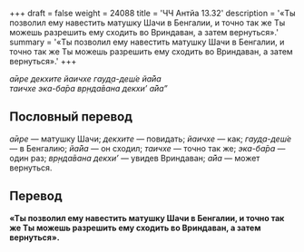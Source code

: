 +++
draft = false
weight = 24088
title = 'ЧЧ Антйа 13.32'
description = '«Ты позволил ему навестить матушку Шачи в Бенгалии, и точно так же Ты можешь разрешить ему сходить во Вриндаван, а затем вернуться».'
summary = '«Ты позволил ему навестить матушку Шачи в Бенгалии, и точно так же Ты можешь разрешить ему сходить во Вриндаван, а затем вернуться».'
+++

_а̄ире декхите йаичхе гауд̣а-деш́е йа̄йа  
таичхе эка-ба̄ра вр̣нда̄вана декхи’ а̄йа”_

## Пословный перевод

_а̄ире_ — матушку Шачи; _декхите_ — повидать; _йаичхе_ — как; _гауд̣а_\-_деш́е_ — в Бенгалию; _йа̄йа_ — он сходил; _таичхе_ — точно так же; _эка_\-_ба̄ра_ — один раз; _вр̣нда̄вана_ _декхи’_ — увидев Вриндаван; _а̄йа_ — может вернуться.

## Перевод

**«Ты позволил ему навестить матушку Шачи в Бенгалии, и точно так же Ты можешь разрешить ему сходить во Вриндаван, а затем вернуться».**
